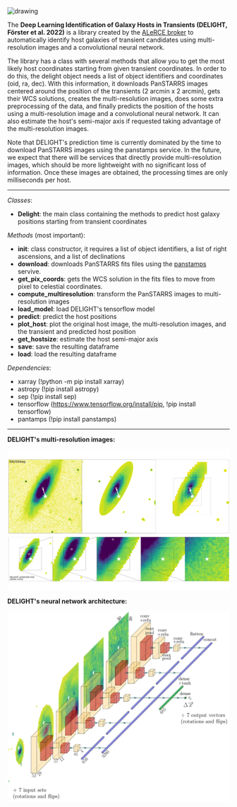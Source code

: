 
<img src="http://alerce.science/static/img/alerce_logo.cc79ccea2406.png" alt="drawing" width="300"/>

The **Deep Learning Identification of Galaxy Hosts in Transients (DELIGHT, Förster et al. 2022)** is a library created by the [ALeRCE broker](http://alerce.science) to automatically identify host galaxies of transient candidates using multi-resolution images and a convolutional neural network.

The library has a class with several methods that allow you to get the most likely host coordinates starting from given transient coordinates. In order to do this, the delight object needs a list of object identifiers and coordinates (oid, ra, dec). With this information, it downloads PanSTARRS images centered around the position of the transients (2 arcmin x 2 arcmin), gets their WCS solutions, creates the multi-resolution images, does some extra preprocessing of the data, and finally predicts the position of the hosts using a multi-resolution image and a convolutional neural network. It can also estimate the host's semi-major axis if requested taking advantage of the multi-resolution images.

Note that DELIGHT's prediction time is currently dominated by the time to download PanSTARRS images using the panstamps service. In the future, we expect that there will be services that directly provide multi-resolution images, which should be more lightweight with no significant loss of information. Once these images are obtained, the processing times are only milliseconds per host.

---

*Classes*:

* **Delight**: the main class containing the methods to predict host galaxy positions starting from transient coordinates

*Methods* (most important):

* **init**: class constructor, it requires a list of object identifiers, a list of right ascensions, and a list of declinations
* **download**: downloads PanSTARRS fits files using the [panstamps](https://panstamps.readthedocs.io/en/master/) servive.
* **get_pix_coords**: gets the WCS solution in the fits files to move from pixel to celestial coordinates.  
* **compute_multiresolution**: transform the PanSTARRS images to multi-resolution images
* **load_model**: load DELIGHT's tensorflow model
* **predict**: predict the host positions
* **plot_host**: plot the original host image, the multi-resolution images, and the transient and predicted host position
* **get_hostsize**: estimate the host semi-major axis
* **save**: save the resulting dataframe
* **load**: load the resulting dataframe

*Dependencies*:

* xarray (!python -m pip install xarray)
* astropy (!pip install astropy)
* sep (!pip install sep)
* tensorflow (https://www.tensorflow.org/install/pip, !pip install tensorflow)
* pantamps (!pip install panstamps)

--- 
**DELIGHT's multi-resolution images:**

<img src="https://github.com/fforster/DELIGHT/blob/main/figures/multi-resolution.png" alt="drawing" width="600"/>

**DELIGHT's neural network architecture:**

<img src="https://github.com/fforster/DELIGHT/blob/main/figures/delight_architecture.png" alt="drawing" width="600"/>
